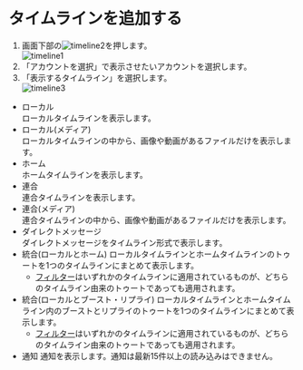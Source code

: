 # タイムラインを追加する

1. 画面下部の![timeline2](https://dl.thedesk.top/media/timeline2.PNG)を押します。  
![timeline1](https://dl.thedesk.top/media/timeline1.PNG)
1. 「アカウントを選択」で表示させたいアカウントを選択します。
1. 「表示するタイムライン」を選択します。  
![timeline3](https://dl.thedesk.top/media/timeline3.PNG)
* ローカル  
ローカルタイムラインを表示します。
* ローカル(メディア)  
ローカルタイムラインの中から、画像や動画があるファイルだけを表示します。
* ホーム  
ホームタイムラインを表示します。
* 連合  
連合タイムラインを表示します。
* 連合(メディア)  
連合タイムラインの中から、画像や動画があるファイルだけを表示します。
* ダイレクトメッセージ  
ダイレクトメッセージをタイムライン形式で表示します。
* 統合(ローカルとホーム)
ローカルタイムラインとホームタイムラインのトゥートを1つのタイムラインにまとめて表示します。
  * [フィルター](FILTER.md)はいずれかのタイムラインに適用されているものが、どちらのタイムライン由来のトゥートであっても適用されます。
* 統合(ローカルとブースト・リプライ)
ローカルタイムラインとホームタイムライン内のブーストとリプライのトゥートを1つのタイムラインにまとめて表示します。
  * [フィルター](FILTER.md)はいずれかのタイムラインに適用されているものが、どちらのタイムライン由来のトゥートであっても適用されます。
* 通知
通知を表示します。通知は最新15件以上の読み込みはできません。

